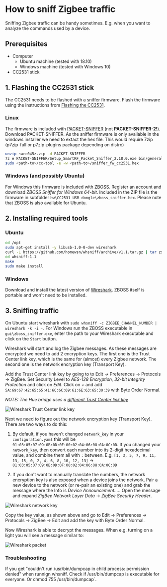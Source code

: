 # How to sniff Zigbee traffic
Sniffing Zigbee traffic can be handy sometimes. E.g. when you want to analyze the commands used by a device.

## Prerequisites
* Computer
  * Ubuntu machine (tested with 18.10)
  * Windows machine (tested with Windows 10)
* CC2531 stick

## 1. Flashing the CC2531 stick
The CC2531 needs to be flashed with a sniffer firmware. Flash the firmware using the instructions from [Flashing the CC2531](../getting_started/flashing_the_cc2531.md).

### Linux
The firmware is included with [PACKET-SNIFFER](http://www.ti.com/tool/PACKET-SNIFFER) (not **PACKET-SNIFFER-2!**). Download PACKET-SNIFFER. As the sniffer firmware is only available in the windows installer we need to extact the hex file. This would require 7zip (p7zip-full or p7zip-plugins package depending on distro)
```bash
unzip swrc045z.zip -d PACKET-SNIFFER
7z e PACKET-SNIFFER/Setup_SmartRF_Packet_Sniffer_2.18.0.exe bin/general/firmware/sniffer_fw_cc2531.hex
sudo <path-to>/cc-tool -e -w <path-to>/sniffer_fw_cc2531.hex
```

### Windows (and possibly Ubuntu)
For Windows this firmware is included with [ZBOSS](http://zboss.dsr-wireless.com/downloads/index/zboss). Register an account and download *ZBOSS Sniffer for Windows 64-bit*. Included in the ZIP file is the firmware in subfolder `hw\CC2531 USB dongle\zboss_sniffer.hex`. Please note that ZBOSS is also available for Ubuntu.

## 2. Installing required tools

### Ubuntu
```bash
cd /opt
sudo apt-get install -y libusb-1.0-0-dev wireshark
curl -L https://github.com/homewsn/whsniff/archive/v1.1.tar.gz | tar zx
cd whsniff-1.1
make
sudo make install
```

### Windows
Download and install the latest version of [Wireshark](https://www.wireshark.org/download.html). ZBOSS itself is portable and won't need to be installed.

## 3. Sniffing traffic
On Ubuntu start wireshark with `sudo whsniff -c ZIGBEE_CHANNEL_NUMBER | wireshark -k -i -`. For Windows run the ZBOSS executable in `gui\zboss_sniffer.exe`, enter the path to your Wireshark executable and click on the `Start` button.

Wireshark will start and log the Zigbee messages. As these messages are encrypted we need to add 2 encryption keys. The first one is the Trust Center link key, which is the same for (almost) every Zigbee network. The second one is the network encryption key (Transport Key).

Add the Trust Center link key by going to to Edit -> Preferences -> Protocols -> ZigBee. Set Security Level to *AES-128 Encryption, 32-bit Integrity Protection* and click on *Edit*. Click on *+* and add `5A:69:67:42:65:65:41:6C:6C:69:61:6E:63:65:30:39` with Byte Order Normal.

*NOTE: The Hue bridge uses a [different Trust Center link key](https://peeveeone.com/?p=166)*

![Wireshark Trust Center link key](../images/wireshark_tclink_key.png)

Next we need to figure out the network encryption key (Transport Key). There are two ways to do this:

1) By default, if you haven't changed `network_key` in your `configuration.yaml` this will be `01:03:05:07:09:0B:0D:0F:00:02:04:06:08:0A:0C:0D`. If you changed your `network_key`, then convert each number into its 2-digit hexadecimal value, and combine them all with `:` between. E.g. `[1, 3, 5, 7, 9, 11, 13, 15, 0, 2, 4, 6, 8, 10, 12, 13]` -> `01:03:05:07:09:0B:0D:0F:00:02:04:06:08:0A:0C:0D`

2) If you don't want to manually translate the numbers, the network encryption key is also exposed when a device joins the network. Pair a new device to the network (or re-pair an existing one) and grab the message where the Info is *Device Announcement....*. Open the message and expand *ZigBee Network Layer Data* -> *ZigBee Security Header*.

![Wireshark network key](../images/wireshark_network_key.png)

Copy the key value, as shown above and go to Edit -> Preferences -> Protocols -> ZigBee -> Edit and add the key with Byte Order Normal.

Now Wireshark is able to decrypt the messages. When e.g. turning on a light you will see a message similar to:

![Wireshark packet](../images/wireshark_packet.png)

### Troubleshooting
If you get "couldn't run /usr/bin/dumpcap in child process: permission denied" when runnign whsniff. Check if /usr/bin/dumpcap is executable for everyone. Or chmod 755 /usr/bin/dumpcap`.

